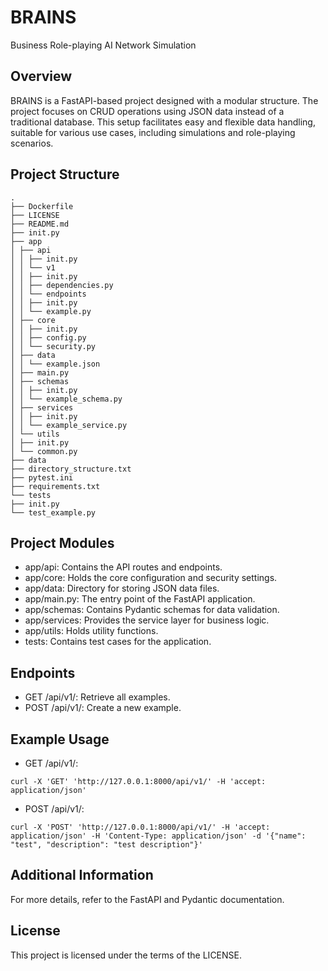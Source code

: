 # BRAINS

Business Role-playing AI Network Simulation

## Overview

BRAINS is a FastAPI-based project designed with a modular structure. The project focuses on CRUD operations using JSON data instead of a traditional database. This setup facilitates easy and flexible data handling, suitable for various use cases, including simulations and role-playing scenarios.

## Project Structure

```
.
├── Dockerfile
├── LICENSE
├── README.md
├── init.py
├── app
│ ├── api
│ │ ├── init.py
│ │ └── v1
│ │ ├── init.py
│ │ ├── dependencies.py
│ │ └── endpoints
│ │ ├── init.py
│ │ └── example.py
│ ├── core
│ │ ├── init.py
│ │ ├── config.py
│ │ └── security.py
│ ├── data
│ │ └── example.json
│ ├── main.py
│ ├── schemas
│ │ ├── init.py
│ │ └── example_schema.py
│ ├── services
│ │ ├── init.py
│ │ └── example_service.py
│ └── utils
│ ├── init.py
│ └── common.py
├── data
├── directory_structure.txt
├── pytest.ini
├── requirements.txt
└── tests
├── init.py
└── test_example.py
```

## Project Modules

- app/api: Contains the API routes and endpoints.
- app/core: Holds the core configuration and security settings.
- app/data: Directory for storing JSON data files.
- app/main.py: The entry point of the FastAPI application.
- app/schemas: Contains Pydantic schemas for data validation.
- app/services: Provides the service layer for business logic.
- app/utils: Holds utility functions.
- tests: Contains test cases for the application.

## Endpoints

- GET /api/v1/: Retrieve all examples.
- POST /api/v1/: Create a new example.

## Example Usage

- GET /api/v1/:

```
curl -X 'GET' 'http://127.0.0.1:8000/api/v1/' -H 'accept: application/json'
```

- POST /api/v1/:

```
curl -X 'POST' 'http://127.0.0.1:8000/api/v1/' -H 'accept: application/json' -H 'Content-Type: application/json' -d '{"name": "test", "description": "test description"}'
```

## Additional Information

For more details, refer to the FastAPI and Pydantic documentation.

## License

This project is licensed under the terms of the LICENSE.
